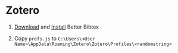 # Zotero 

1. [Download](https://github.com/retorquere/zotero-better-bibtex/releases) and [Install](https://retorque.re/zotero-better-bibtex/installation/) Better Bibtex

1. Copy `prefs.js` to 
`C:\Users\<User Name>\AppData\Roaming\Zotero\Zotero\Profiles\<randomstring>`